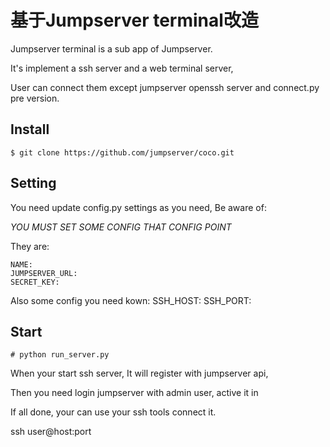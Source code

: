 # 基于Jumpserver terminal改造

Jumpserver terminal is a sub app of Jumpserver.

It's implement a ssh server and a web terminal server, 

User can connect them except jumpserver openssh server and connect.py 
pre version.


## Install

    $ git clone https://github.com/jumpserver/coco.git

## Setting

You need update config.py settings as you need, Be aware of: 

*YOU MUST SET SOME CONFIG THAT CONFIG POINT*

They are:

    NAME:
    JUMPSERVER_URL:
    SECRET_KEY:

Also some config you need kown:
    SSH_HOST:
    SSH_PORT:


## Start

    # python run_server.py

When your start ssh server, It will register with jumpserver api,

Then you need login jumpserver with admin user, active it in <Terminal>
 
 If all done, your can use your ssh tools connect it.
 
ssh user@host:port

